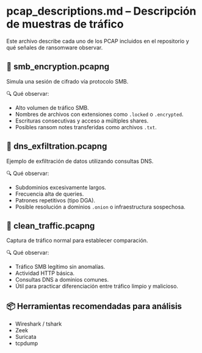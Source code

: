 # pcap_descriptions.md – Descripción de muestras de tráfico

Este archivo describe cada uno de los PCAP incluidos en el repositorio y qué señales de ransomware observar.

## 📂 smb_encryption.pcapng

Simula una sesión de cifrado vía protocolo SMB.

🔍 Qué observar:
- Alto volumen de tráfico SMB.
- Nombres de archivos con extensiones como `.locked` o `.encrypted`.
- Escrituras consecutivas y acceso a múltiples shares.
- Posibles ransom notes transferidas como archivos `.txt`.

## 📂 dns_exfiltration.pcapng

Ejemplo de exfiltración de datos utilizando consultas DNS.

🔍 Qué observar:
- Subdominios excesivamente largos.
- Frecuencia alta de queries.
- Patrones repetitivos (tipo DGA).
- Posible resolución a dominios `.onion` o infraestructura sospechosa.

## 📂 clean_traffic.pcapng

Captura de tráfico normal para establecer comparación.

🔍 Qué observar:
- Tráfico SMB legítimo sin anomalías.
- Actividad HTTP básica.
- Consultas DNS a dominios comunes.
- Útil para practicar diferenciación entre tráfico limpio y malicioso.

## 📦 Herramientas recomendadas para análisis

- Wireshark / tshark  
- Zeek  
- Suricata  
- tcpdump
